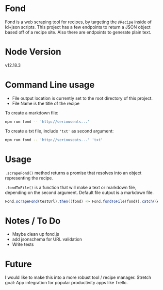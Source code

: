 # Fond
Fond is a web scraping tool for recipes, by targeting the `@Recipe` inside of ld+json scripts. This project has a few endpoints to return a JSON object based off of a recipe site. Also there are endpoints to generate plain text.

# Node Version
v12.18.3

# Command Line usage
* File output location is currently set to the root directory of this project.
* File Name is the title of the recipe
  
To create a markdown file:
```bash
npm run fond -- 'http://seriouseats...'
```
To create a txt file, include `'txt'` as second argument:
```bash
npm run fond -- 'http://seriouseats...' 'txt'
```


# Usage

`.scrapeFond()` method returns a promise that resolves into an object representing the recipe.

`.fondToFile()` is a function that will make a text or markdown file, depending on the second argument. Default file output is a markdown file.
```javascript
Fond.scrapeFond(testUrl).then((fond) => Fond.fondToFile(fond)).catch((error)=> Fond.handleError(error))
```

# Notes / To Do

* Maybe clean up fond.js
* add jsonschema for URL validation
* Write tests

# Future
I would like to make this into a more robust tool / recipe manager. Stretch goal: App integration for popular productivity apps like Trello.